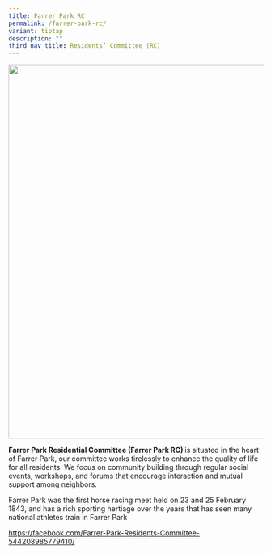 ```yaml
---
title: Farrer Park RC
permalink: /farrer-park-rc/
variant: tiptap
description: ""
third_nav_title: Residents’ Committee (RC)
---
```

<div class="isomer-image-wrapper">
<img style="width: 740px; color: rgb(0, 0, 0); font-family: system-ui, -apple-system, &quot;system-ui&quot;, &quot;Segoe UI&quot;, Roboto, Oxygen, Ubuntu, Cantarell, &quot;Open Sans&quot;, &quot;Helvetica Neue&quot;, sans-serif; font-size: medium; font-style: normal; font-variant-ligatures: normal; font-variant-caps: normal; font-weight: 400; letter-spacing: normal; orphans: 2; text-align: start; text-indent: 0px; text-transform: none; widows: 2; word-spacing: 0px; -webkit-text-stroke-width: 0px; white-space: normal; text-decoration-thickness: initial; text-decoration-style: initial; text-decoration-color: initial;" height="auto" width="100%" src="https://moca.sgp1.cdn.digitaloceanspaces.com/Our%20Communities/64f70e8cdbe8f66b10738c52_25%2520%2526%252026%2520July%25202022(18).webp">
</div>
<p><strong>Farrer Park Residential Committee (Farrer Park RC) </strong>is
situated in the heart of Farrer Park, our committee works tirelessly to
enhance the quality of life for all residents. We focus on community building
through regular social events, workshops, and forums that encourage interaction
and mutual support among neighbors.</p>
<p>Farrer Park was the first horse racing meet held on 23 and 25 February
1843, and has a rich sporting hertiage over the years that has seen many
national athletes train in Farrer Park</p>
<p><a href="https://facebook.com/Farrer-Park-Residents-Committee-544208985779410/" rel="noopener noreferrer nofollow" target="_blank">https://facebook.com/Farrer-Park-Residents-Committee-544208985779410/</a>
</p>